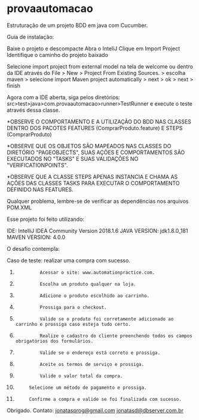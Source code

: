 # provaautomacao
Estruturação de um projeto BDD em java com Cucumber.

Guia de instalação:

Baixe o projeto e descompacte
Abra o InteliJ
Clique em Import Project
Identifique o caminho do projeto baixado

Selecione import project from external model na tela de welcome ou dentro da IDE através do File > New > Project From Existing Sources. > escolha maven > selecione import Maven project automatically > next > ok > next > finish

Agora com a IDE aberta, siga pelos diretórios: src>test>java>com.provaautomacao>runner>TestRunner e execute o teste através dessa classe.

*OBSERVE O COMPORTAMENTO E A UTILIZAÇÃO DO BDD NAS CLASSES DENTRO DOS PACOTES FEATURES (ComprarProduto.feature) E STEPS (ComprarProduto)


*OBSERVE QUE OS OBJETOS SÃO MAPEADOS NAS CLASSES DO DIRETÓRIO "PAGEOBJECTS", SUAS AÇÕES E COMPORTAMENTOS SÃO EXECUTADOS NO "TASKS" 
E SUAS VALIDAÇÕES NO "VERIFICATIONPOINTS".


*OBSERVE QUE A CLASSE STEPS APENAS INSTANCIA E CHAMA AS AÇÕES DAS CLASSES TASKS PARA EXECUTAR O COMPORTAMENTO DEFINIDO NAS FEATURES.

Qualquer problema, lembre-se de verificar as dependências nos arquivos POM.XML 

Esse projeto foi feito utilizando:

IDE: IntelliJ IDEA Community Version 2018.1.6
JAVA VERSION: jdk1.8.0_181
MAVEN VERSION: 4.0.0

O desafio contempla:

Caso de teste: realizar uma compra com sucesso.
1.              Acessar o site: www.automationpractice.com.
2.              Escolha um produto qualquer na loja.
3.              Adicione o produto escolhido ao carrinho.
4.              Prossiga para o checkout.
5.              Valide se o produto foi corretamente adicionado ao carrinho e prossiga caso esteja tudo certo.
6.              Realize o cadastro do cliente preenchendo todos os campos obrigatórios dos formulários.
7.              Valide se o endereço está correto e prossiga.
8.              Aceite os termos de serviço e prossiga.
9.              Valide o valor total da compra.
10.          Selecione um método de pagamento e prossiga.
11.          Confirme a compra e valide se foi finalizada com sucesso.


Obrigado. 
Contato: jonatasprog@gmail.com
jonatasd@dbserver.com.br


